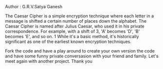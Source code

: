 <div>Author : G.R.V.Satya Ganesh</div>

<div>
<p>
The Caesar Cipher is a simple encryption technique where each letter in a message is shifted a certain number of places down the alphabet. The Caesar Cipher is named after Julius Caesar, who used it in his private correspondence. For example, with a shift of 3, 'A' becomes 'D', 'B' becomes 'E', and so on. 1  While it's a basic method, it's historically significant as one of the earliest known encryption techniques.
</p>
<p>
Fork the code and have a play around to create your own version the code and have some funny private conversasion with your friend and family. Let's meet again with another project. Thank you 
</p>
</div>